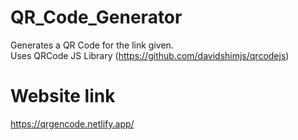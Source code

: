 # QR_Code_Generator
Generates a QR Code for the link given.\
Uses QRCode JS Library (https://github.com/davidshimjs/qrcodejs)

# Website link
https://qrgencode.netlify.app/
